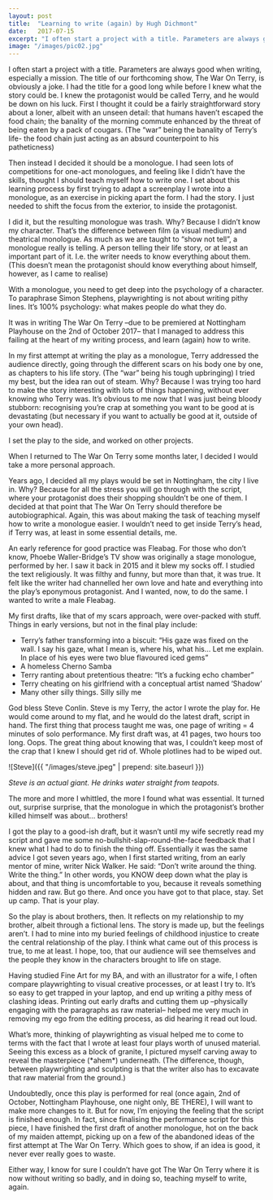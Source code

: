 ```yaml
---
layout: post
title:  "Learning to write (again) by Hugh Dichmont"
date:   2017-07-15
excerpt: "I often start a project with a title. Parameters are always good when writing, especially a mission. The title of our forthcoming show, The War On Terry, is obviously a joke."
image: "/images/pic02.jpg"
---
```

I often start a project with a title. Parameters are always good when writing, especially a mission. The title of our forthcoming show, The War On Terry, is obviously a joke. I had the title for a good long while before I knew what the story could be. I knew the protagonist would be called Terry, and he would be down on his luck. First I thought it could be a fairly straightforward story about a loner, albeit with an unseen detail: that humans haven’t escaped the food chain; the banality of the morning commute enhanced by the threat of being eaten by a pack of cougars. (The “war” being the banality of Terry’s life- the food chain just acting as an absurd counterpoint to his patheticness)
 
Then instead I decided it should be a monologue. I had seen lots of competitions for one-act monologues, and feeling like I didn’t have the skills, thought I should teach myself how to write one. I set about this learning process by first trying to adapt a screenplay I wrote into a monologue, as an exercise in picking apart the form. I had the story. I just needed to shift the focus from the exterior, to inside the protagonist.
 
I did it, but the resulting monologue was trash. Why? Because I didn’t know my character. That’s the difference between film (a visual medium) and theatrical monologue. As much as we are taught to “show not tell”, a monologue really is telling. A person telling their life story, or at least an important part of it. I.e. the writer needs to know everything about them. (This doesn’t mean the protagonist should know everything about himself, however, as I came to realise)
 
With a monologue, you need to get deep into the psychology of a character. To paraphrase Simon Stephens, playwrighting is not about writing pithy lines. It’s 100% psychology: what makes people do what they do.
 
It was in writing The War On Terry –due to be premiered at Nottingham Playhouse on the 2nd of October 2017– that I managed to address this failing at the heart of my writing process, and learn (again) how to write.
 
In my first attempt at writing the play as a monologue, Terry addressed the audience directly, going through the different scars on his body one by one, as chapters to his life story. (The “war” being his tough upbringing) I tried my best, but the idea ran out of steam. Why? Because I was trying too hard to make the story interesting with lots of things happening, without ever knowing who Terry was. It’s obvious to me now that I was just being bloody stubborn: recognising you’re crap at something you want to be good at is devastating (but necessary if you want to actually be good at it, outside of your own head).
 
I set the play to the side, and worked on other projects.
 
When I returned to The War On Terry some months later, I decided I would take a more personal approach.
 
Years ago, I decided all my plays would be set in Nottingham, the city I live in. Why? Because for all the stress you will go through with the script, where your protagonist does their shopping shouldn’t be one of them. I decided at that point that The War On Terry should therefore be autobiographical. Again, this was about making the task of teaching myself how to write a monologue easier. I wouldn’t need to get inside Terry’s head, if Terry was, at least in some essential details, me.
 
An early reference for good practice was Fleabag. For those who don’t know, Phoebe Waller-Bridge’s TV show was originally a stage monologue, performed by her. I saw it back in 2015 and it blew my socks off. I studied the text religiously. It was filthy and funny, but more than that, it was true. It felt like the writer had channelled her own love and hate and everything into the play’s eponymous protagonist. And I wanted, now, to do the same. I wanted to write a male Fleabag.
 
My first drafts, like that of my scars approach, were over-packed with stuff. Things in early versions, but not in the final play include:

* Terry’s father transforming into a biscuit: “His gaze was fixed on the wall. I say his gaze, what I mean is, where his, what his… Let me explain. In place of his eyes were two blue flavoured iced gems”
* A homeless Cherno Samba
* Terry ranting about pretentious theatre: “It’s a fucking echo chamber”
* Terry cheating on his girlfriend with a conceptual artist named ‘Shadow’
* Many other silly things. Silly silly me
 
God bless Steve Conlin. Steve is my Terry, the actor I wrote the play for. He would come around to my flat, and he would do the latest draft, script in hand. The first thing that process taught me was, one page of writing = 4 minutes of solo performance. My first draft was, at 41 pages, two hours too long. Oops. The great thing about knowing that was, I couldn’t keep most of the crap that I knew I should get rid of. Whole plotlines had to be wiped out.

![Steve]({{ "/images/steve.jpeg" | prepend: site.baseurl }})

_Steve is an actual giant. He drinks water straight from teapots._

The more and more I whittled, the more I found what was essential. It turned out, surprise surprise, that the monologue in which the protagonist’s brother killed himself was about… brothers!
 
I got the play to a good-ish draft, but it wasn’t until my wife secretly read my script and gave me some no-bullshit-slap-round-the-face feedback that I knew what I had to do to finish the thing off. Essentially it was the same advice I got seven years ago, when I first started writing, from an early mentor of mine, writer Nick Walker. He said: “Don’t write around the thing. Write the thing.” In other words, you KNOW deep down what the play is about, and that thing is uncomfortable to you, because it reveals something hidden and raw. But go there. And once you have got to that place, stay. Set up camp. That is your play.
 
So the play is about brothers, then. It reflects on my relationship to my brother, albeit through a fictional lens. The story is made up, but the feelings aren’t. I had to mine into my buried feelings of childhood injustice to create the central relationship of the play. I think what came out of this process is true, to me at least. I hope, too, that our audience will see themselves and the people they know in the characters brought to life on stage.
 
Having studied Fine Art for my BA, and with an illustrator for a wife, I often compare playwrighting to visual creative processes, or at least I try to. It’s so easy to get trapped in your laptop, and end up writing a pithy mess of clashing ideas. Printing out early drafts and cutting them up –physically engaging with the paragraphs as raw material– helped me very much in removing my ego from the editing process, as did hearing it read out loud.
 
What’s more, thinking of playwrighting as visual helped me to come to terms with the fact that I wrote at least four plays worth of unused material. Seeing this excess as a block of granite, I pictured myself carving away to reveal the masterpiece (\*ahem\*) underneath. (The difference, though, between playwrighting and sculpting is that the writer also has to excavate that raw material from the ground.)
 
Undoubtedly, once this play is performed for real (once again, 2nd of October, Nottingham Playhouse, one night only, BE THERE), I will want to make more changes to it. But for now, I’m enjoying the feeling that the script is finished enough. In fact, since finalising the performance script for this piece, I have finished the first draft of another monologue, hot on the back of my maiden attempt, picking up on a few of the abandoned ideas of the first attempt at The War On Terry. Which goes to show, if an idea is good, it never ever really goes to waste.
 
Either way, I know for sure I couldn’t have got The War On Terry where it is now without writing so badly, and in doing so, teaching myself to write, again.
